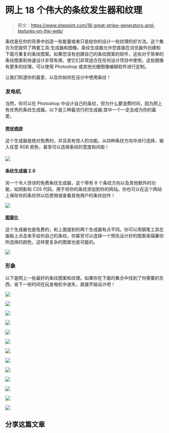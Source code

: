 # 网上 18 个伟大的条纹发生器和纹理

> 原文：<https://www.sitepoint.com/18-great-stripe-generators-and-textures-on-the-web/>

条纹是在你的背景中创造一些能量或者只是给你的设计一些纹理的好方法。这个集合为您提供了两套工具:生成器和图像。条纹生成器允许您直接在浏览器外创建和下载可重复的条纹图案。如果您没有创建自己的条纹图案的软件，这些对于简单的条纹图案和快速设计非常有用，使它们非常适合在任何设计项目中使用。这些图像有更多的纹理，可以使用 Photoshop 或其他光栅图像编辑软件进行定制。

让我们知道你的最爱，以及你如何在设计中使用条纹！

### 发电机

当然，你可以在 Photoshop 中设计自己的条纹，但为什么要浪费时间，因为网上有优秀的条纹生成器。以下是三种最流行的生成器:其中一个一定会成为你的最爱。

#### [带状疱疹](http://www.stripemania.com/)

这个生成器是绝对免费的，并且具有惊人的功能。从四种条纹方向中进行选择，输入任意 RGB 颜色，甚至可以选择条纹的宽度和间距！

#### [![](img/cee6fc0032049944170521b4a816c0cc.png)](http://www.stripemania.com/)

#### 条纹生成器 2.0

另一个令人惊讶的免费条纹生成器，这个带有 8 个条纹方向以及其他额外的功能，如阴影和 CSS 代码，用于将你的条纹添加到你的网站。你也可以在这个网站上保存你的条纹供以后使用或查看其他用户的条纹创作！

![](img/0525303317ee9b62b49a59c18266c22b.png)

#### [图案化](http://www.patternify.com/)

这个生成器也是免费的，和上面提到的两个生成器有点不同。你可以用钢笔工具在画板上点击来手绘你自己的条纹。你甚至可以选择一个预先设计好的图案来描摹你所选择的颜色，这样更复杂的图案也是可能的。

[![](img/c6a15e8e5430f7c69bab6638d4bfe09e.png)](http://www.patternify.com/)

### 形象

以下是网上一些最好的条纹图案和纹理。如果你在下面的集合中找到了你需要的东西，省下一些时间在玩发电机中迷失，直接开始设计吧！

[![](img/864c3603d0b9de7334091d761af16274.png)](http://www.dreamsofflying.co.uk/blog/effectiveness-and-simplicity/)

[![](img/77ccaa2ed4abbe106e8786710b8e81c6.png)](http://www.goodfon.com/wallpaper/155469.html)

[![](img/f4488a9d70f8091407070aa862af6de6.png)](http://www.goodfon.com/wallpaper/187990.html)

[![](img/db141ef72c2cb154c82150f620b18758.png)](http://blog.olalindberg.com/2004/10/16/stripes-wallpapers/)

[![](img/c5ceb346a0675ea2aece3e27a686f866.png)](http://macthemes.net/forum/viewtopic.php?id=16794915)

[![](img/76cd0617799fa25aa93b76f774f254fe.png)](http://freecodesource.com/wallpapers/wallpaper/Texture-Stripes/)

[![](img/9e316a38da07203b5b1c372194b42e8f.png)](http://backgrounds.picaboo.com/Backgrounds/BGViewEntry.aspx?entry_guid=5571eedd8010492fa1ed6a40cd381a60&catid=0&subcatid=355)

![](img/74d1a5d289ac87ba81346094e1a11ffb.png)

[![](img/3bc8ef75b5b811fb46332efd2345276f.png)](http://adamruf.com/picabackgrounds/free-picaboo-background-starless-stripes/)

[![](img/8e7bd9d93a15a19a79c483c4fc2c18c7.png)](http://stcroiss.blogspot.com/2010_06_23_archive.html)

[![](img/dafba2f1e34126f8c7a195ed196e6fd3.png)](http://popartmachine.com/blog/the-stripes-decorative-display-art.html)

[![](img/54c0c2a4d5964d9d38a281118e3fc209.png)](http://popartmachine.com/blog/the-stripes-decorative-display-art.html)

[![](img/3874e4f58dc977ea67463f5f592088d1.png)](http://webtreatsetc.deviantart.com/art/ETC-Grunge-Stripes-Pattern-122780092?q=boost%3Apopular%20stripes&qo=23)

## 分享这篇文章